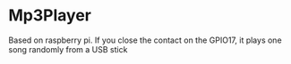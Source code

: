 # Mp3Player
Based on raspberry pi. If you close the contact on the GPIO17, it plays one song randomly from a USB stick
